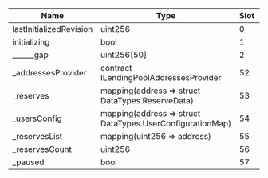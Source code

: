 | Name                    | Type                                                      | Slot | Offset | Bytes | Contract                                                                                   |
|-------------------------|-----------------------------------------------------------|------|--------|-------|--------------------------------------------------------------------------------------------|
| lastInitializedRevision | uint256                                                   | 0    | 0      | 32    | etherscan/v2EthPool/LendingPool/contracts/protocol/lendingpool/LendingPool.sol:LendingPool |
| initializing            | bool                                                      | 1    | 0      | 1     | etherscan/v2EthPool/LendingPool/contracts/protocol/lendingpool/LendingPool.sol:LendingPool |
| ______gap               | uint256[50]                                               | 2    | 0      | 1600  | etherscan/v2EthPool/LendingPool/contracts/protocol/lendingpool/LendingPool.sol:LendingPool |
| _addressesProvider      | contract ILendingPoolAddressesProvider                    | 52   | 0      | 20    | etherscan/v2EthPool/LendingPool/contracts/protocol/lendingpool/LendingPool.sol:LendingPool |
| _reserves               | mapping(address => struct DataTypes.ReserveData)          | 53   | 0      | 32    | etherscan/v2EthPool/LendingPool/contracts/protocol/lendingpool/LendingPool.sol:LendingPool |
| _usersConfig            | mapping(address => struct DataTypes.UserConfigurationMap) | 54   | 0      | 32    | etherscan/v2EthPool/LendingPool/contracts/protocol/lendingpool/LendingPool.sol:LendingPool |
| _reservesList           | mapping(uint256 => address)                               | 55   | 0      | 32    | etherscan/v2EthPool/LendingPool/contracts/protocol/lendingpool/LendingPool.sol:LendingPool |
| _reservesCount          | uint256                                                   | 56   | 0      | 32    | etherscan/v2EthPool/LendingPool/contracts/protocol/lendingpool/LendingPool.sol:LendingPool |
| _paused                 | bool                                                      | 57   | 0      | 1     | etherscan/v2EthPool/LendingPool/contracts/protocol/lendingpool/LendingPool.sol:LendingPool |
